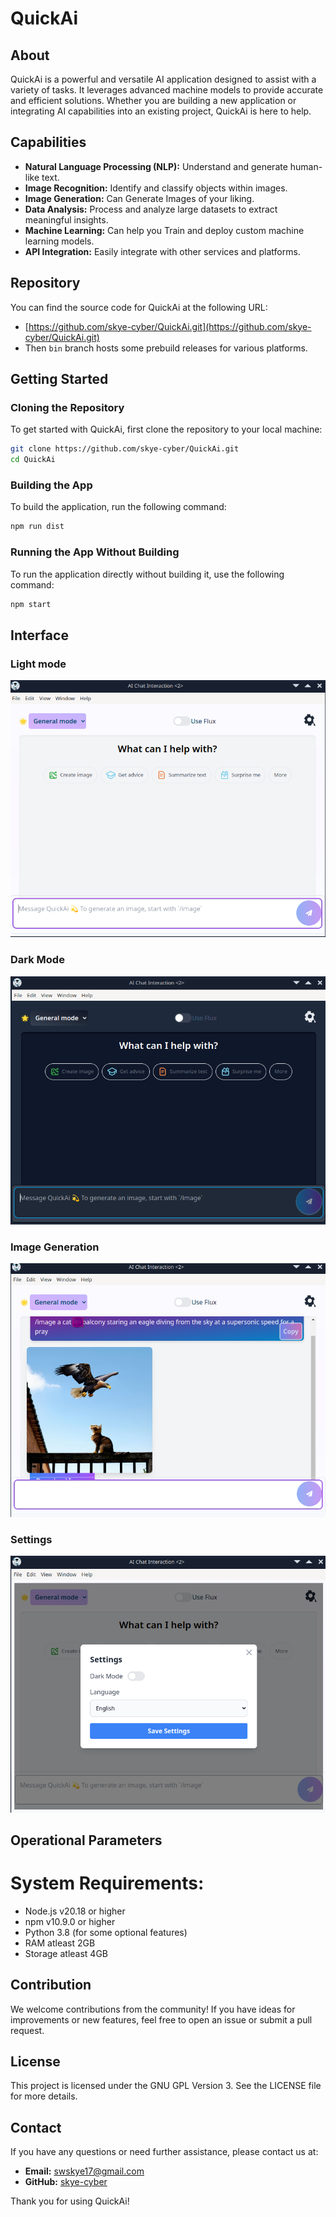 # QuickAi

## About

QuickAi is a powerful and versatile AI application designed to assist with a variety of tasks. It leverages advanced machine models to provide accurate and efficient solutions. Whether you are building a new application or integrating AI capabilities into an existing project, QuickAi is here to help.

## Capabilities

- **Natural Language Processing (NLP):** Understand and generate human-like text.
- **Image Recognition:** Identify and classify objects within images.
- **Image Generation:** Can Generate Images of your liking.
- **Data Analysis:** Process and analyze large datasets to extract meaningful insights.
- **Machine Learning:** Can help you Train and deploy custom machine learning models.
- **API Integration:** Easily integrate with other services and platforms.

## Repository
You can find the source code for QuickAi at the following URL:
- [https://github.com/skye-cyber/QuickAi.git](https://github.com/skye-cyber/QuickAi.git)
- Then ``bin`` branch hosts some prebuild releases for various platforms.

## Getting Started

### Cloning the Repository

To get started with QuickAi, first clone the repository to your local machine:

```bash
git clone https://github.com/skye-cyber/QuickAi.git
cd QuickAi
```
### Building the App
To build the application, run the following command:

```bash
npm run dist
```

### Running the App Without Building
To run the application directly without building it, use the following command:

```bash
npm start
```

## Interface
### Light mode
![light-preview](./src/common/light-preview.png)
### Dark Mode
![dark-preview](./src/common/dark-preview.png)
### Image Generation
![image-preview](./src/common/image-preview.png)
### Settings
![modal-light](./src/common/modal-light.png)

## Operational Parameters
# System Requirements:
- Node.js v20.18 or higher
- npm v10.9.0 or higher
- Python 3.8 (for some optional features)
- RAM atleast 2GB
- Storage atleast 4GB

## Contribution
We welcome contributions from the community! If you have ideas for improvements or new features, feel free to open an issue or submit a pull request.

## License
This project is licensed under the GNU GPL Version 3. See the LICENSE file for more details.

## Contact
If you have any questions or need further assistance, please contact us at:

- **Email:** [swskye17@gmail.com](mailto:swskye17@gmail.com)
- **GitHub:** [skye-cyber](https://github.com/skye-cyber)

Thank you for using QuickAi!
